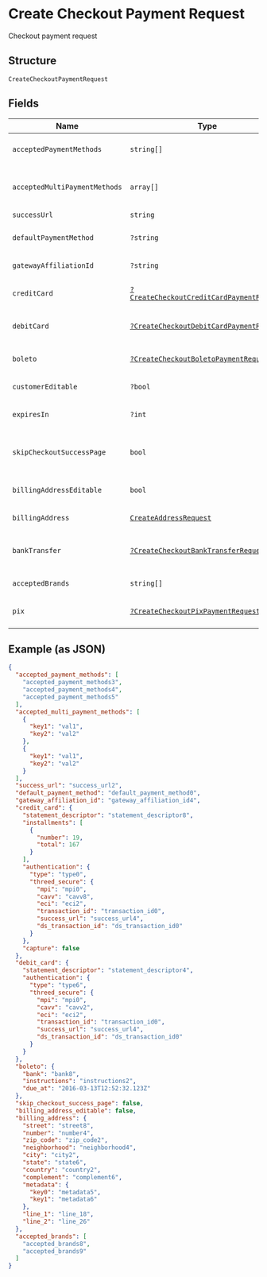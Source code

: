 
# Create Checkout Payment Request

Checkout payment request

## Structure

`CreateCheckoutPaymentRequest`

## Fields

| Name | Type | Tags | Description | Getter | Setter |
|  --- | --- | --- | --- | --- | --- |
| `acceptedPaymentMethods` | `string[]` | Required | Accepted Payment Methods | getAcceptedPaymentMethods(): array | setAcceptedPaymentMethods(array acceptedPaymentMethods): void |
| `acceptedMultiPaymentMethods` | `array[]` | Required | Accepted Multi Payment Methods | getAcceptedMultiPaymentMethods(): array | setAcceptedMultiPaymentMethods(array acceptedMultiPaymentMethods): void |
| `successUrl` | `string` | Required | Success url | getSuccessUrl(): string | setSuccessUrl(string successUrl): void |
| `defaultPaymentMethod` | `?string` | Optional | Default payment method | getDefaultPaymentMethod(): ?string | setDefaultPaymentMethod(?string defaultPaymentMethod): void |
| `gatewayAffiliationId` | `?string` | Optional | Gateway Affiliation Id | getGatewayAffiliationId(): ?string | setGatewayAffiliationId(?string gatewayAffiliationId): void |
| `creditCard` | [`?CreateCheckoutCreditCardPaymentRequest`](../../doc/models/create-checkout-credit-card-payment-request.md) | Optional | Credit Card payment request | getCreditCard(): ?CreateCheckoutCreditCardPaymentRequest | setCreditCard(?CreateCheckoutCreditCardPaymentRequest creditCard): void |
| `debitCard` | [`?CreateCheckoutDebitCardPaymentRequest`](../../doc/models/create-checkout-debit-card-payment-request.md) | Optional | Debit Card payment request | getDebitCard(): ?CreateCheckoutDebitCardPaymentRequest | setDebitCard(?CreateCheckoutDebitCardPaymentRequest debitCard): void |
| `boleto` | [`?CreateCheckoutBoletoPaymentRequest`](../../doc/models/create-checkout-boleto-payment-request.md) | Optional | Boleto payment request | getBoleto(): ?CreateCheckoutBoletoPaymentRequest | setBoleto(?CreateCheckoutBoletoPaymentRequest boleto): void |
| `customerEditable` | `?bool` | Optional | Customer is editable? | getCustomerEditable(): ?bool | setCustomerEditable(?bool customerEditable): void |
| `expiresIn` | `?int` | Optional | Time in minutes for expiration | getExpiresIn(): ?int | setExpiresIn(?int expiresIn): void |
| `skipCheckoutSuccessPage` | `bool` | Required | Skip postpay success screen? | getSkipCheckoutSuccessPage(): bool | setSkipCheckoutSuccessPage(bool skipCheckoutSuccessPage): void |
| `billingAddressEditable` | `bool` | Required | Billing Address is editable? | getBillingAddressEditable(): bool | setBillingAddressEditable(bool billingAddressEditable): void |
| `billingAddress` | [`CreateAddressRequest`](../../doc/models/create-address-request.md) | Required | Billing Address | getBillingAddress(): CreateAddressRequest | setBillingAddress(CreateAddressRequest billingAddress): void |
| `bankTransfer` | [`?CreateCheckoutBankTransferRequest`](../../doc/models/create-checkout-bank-transfer-request.md) | Optional | Bank Transfer payment request | getBankTransfer(): ?CreateCheckoutBankTransferRequest | setBankTransfer(?CreateCheckoutBankTransferRequest bankTransfer): void |
| `acceptedBrands` | `string[]` | Required | Accepted Brands | getAcceptedBrands(): array | setAcceptedBrands(array acceptedBrands): void |
| `pix` | [`?CreateCheckoutPixPaymentRequest`](../../doc/models/create-checkout-pix-payment-request.md) | Optional | Pix payment request | getPix(): ?CreateCheckoutPixPaymentRequest | setPix(?CreateCheckoutPixPaymentRequest pix): void |

## Example (as JSON)

```json
{
  "accepted_payment_methods": [
    "accepted_payment_methods3",
    "accepted_payment_methods4",
    "accepted_payment_methods5"
  ],
  "accepted_multi_payment_methods": [
    {
      "key1": "val1",
      "key2": "val2"
    },
    {
      "key1": "val1",
      "key2": "val2"
    }
  ],
  "success_url": "success_url2",
  "default_payment_method": "default_payment_method0",
  "gateway_affiliation_id": "gateway_affiliation_id4",
  "credit_card": {
    "statement_descriptor": "statement_descriptor8",
    "installments": [
      {
        "number": 19,
        "total": 167
      }
    ],
    "authentication": {
      "type": "type0",
      "threed_secure": {
        "mpi": "mpi0",
        "cavv": "cavv8",
        "eci": "eci2",
        "transaction_id": "transaction_id0",
        "success_url": "success_url4",
        "ds_transaction_id": "ds_transaction_id0"
      }
    },
    "capture": false
  },
  "debit_card": {
    "statement_descriptor": "statement_descriptor4",
    "authentication": {
      "type": "type6",
      "threed_secure": {
        "mpi": "mpi0",
        "cavv": "cavv2",
        "eci": "eci2",
        "transaction_id": "transaction_id0",
        "success_url": "success_url4",
        "ds_transaction_id": "ds_transaction_id0"
      }
    }
  },
  "boleto": {
    "bank": "bank8",
    "instructions": "instructions2",
    "due_at": "2016-03-13T12:52:32.123Z"
  },
  "skip_checkout_success_page": false,
  "billing_address_editable": false,
  "billing_address": {
    "street": "street8",
    "number": "number4",
    "zip_code": "zip_code2",
    "neighborhood": "neighborhood4",
    "city": "city2",
    "state": "state6",
    "country": "country2",
    "complement": "complement6",
    "metadata": {
      "key0": "metadata5",
      "key1": "metadata6"
    },
    "line_1": "line_18",
    "line_2": "line_26"
  },
  "accepted_brands": [
    "accepted_brands8",
    "accepted_brands9"
  ]
}
```

